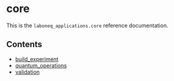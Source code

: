 # core

This is the `laboneq_applications.core` reference documentation.

## Contents

* [build_experiment](build_experiment.md)
* [quantum_operations](quantum_operations.md)
* [validation](validation.md)
